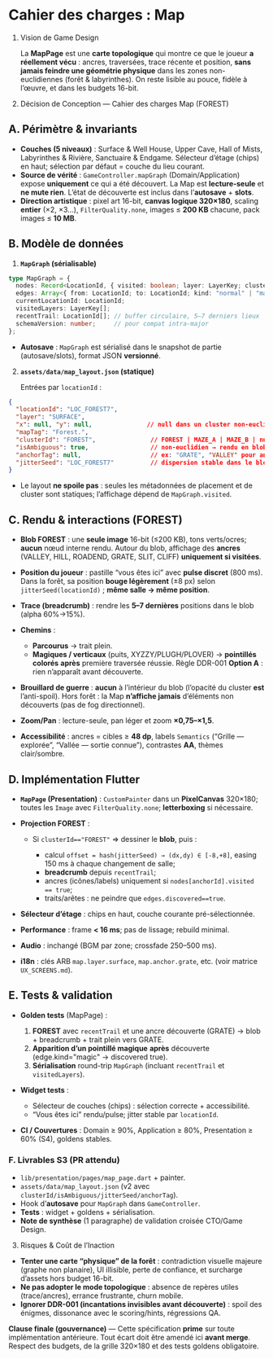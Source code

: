 # Cahier des charges : Map

1. Vision de Game Design

   La **MapPage** est une **carte topologique** qui montre ce que le joueur **a réellement vécu** : ancres, traversées, trace récente et position, **sans jamais feindre une géométrie physique** dans les zones non-euclidiennes (forêt & labyrinthes). On reste lisible au pouce, fidèle à l’œuvre, et dans les budgets 16-bit.

2. Décision de Conception — Cahier des charges Map (FOREST)

## A. Périmètre & invariants

* **Couches (5 niveaux)** : Surface & Well House, Upper Cave, Hall of Mists, Labyrinthes & Rivière, Sanctuaire & Endgame. Sélecteur d’étage (chips) en haut; sélection par défaut = couche du lieu courant.
* **Source de vérité** : `GameController.mapGraph` (Domain/Application) expose **uniquement** ce qui a été découvert. La Map est **lecture-seule** et **ne mute rien**. L’état de découverte est inclus dans l’**autosave** + **slots**.  
* **Direction artistique** : pixel art 16-bit, **canvas logique 320×180**, scaling **entier** (×2, ×3…), `FilterQuality.none`, images ≤ **200 KB** chacune, pack images ≤ **10 MB**.  

## B. Modèle de données

1. **`MapGraph` (sérialisable)**

```ts
type MapGraph = {
  nodes: Record<LocationId, { visited: boolean; layer: LayerKey; clusterId?: "FOREST" | "MAZE_A" | "MAZE_B"; anchorTag?: string }>;
  edges: Array<{ from: LocationId; to: LocationId; kind: "normal" | "magic" | "vertical"; discovered: boolean }>;
  currentLocationId: LocationId;
  visitedLayers: LayerKey[];
  recentTrail: LocationId[]; // buffer circulaire, 5–7 derniers lieux
  schemaVersion: number;     // pour compat intra-major
};
```

* **Autosave** : `MapGraph` est sérialisé dans le snapshot de partie (autosave/slots), format JSON **versionné**.

2. **`assets/data/map_layout.json` (statique)**

   Entrées par `locationId` :

```json
{
  "locationId": "LOC_FOREST7",
  "layer": "SURFACE",
  "x": null, "y": null,               // null dans un cluster non-euclidien
  "mapTag": "Forest.",
  "clusterId": "FOREST",               // FOREST | MAZE_A | MAZE_B | null
  "isAmbiguous": true,                 // non-euclidien → rendu en blob
  "anchorTag": null,                   // ex: "GRATE", "VALLEY" pour ancres
  "jitterSeed": "LOC_FOREST7"          // dispersion stable dans le blob
}
```

* Le layout **ne spoile pas** : seules les métadonnées de placement et de cluster sont statiques; l’affichage dépend de `MapGraph.visited`.

## C. Rendu & interactions (FOREST)

* **Blob FOREST** : une **seule image** 16-bit (≤200 KB), tons verts/ocres; **aucun** nœud interne rendu. Autour du blob, affichage des **ancres** (VALLEY, HILL, ROADEND, GRATE, SLIT, CLIFF) **uniquement si visitées**.  
* **Position du joueur** : pastille “vous êtes ici” avec **pulse discret** (800 ms). Dans la forêt, sa position **bouge légèrement** (±8 px) selon `jitterSeed(locationId)` ; **même salle → même position**.
* **Trace (breadcrumb)** : rendre les **5–7 dernières** positions dans le blob (alpha 60%→15%).
* **Chemins** :

  * **Parcourus** → trait plein.
  * **Magiques / verticaux** (puits, XYZZY/PLUGH/PLOVER) → **pointillés colorés** **après** première traversée réussie. Règle DDR-001 **Option A** : rien n’apparaît avant découverte.
* **Brouillard de guerre** : **aucun** à l’intérieur du blob (l’opacité du cluster **est** l’anti-spoil). Hors forêt : la Map **n’affiche jamais** d’éléments non découverts (pas de fog directionnel).
* **Zoom/Pan** : lecture-seule, pan léger et zoom **×0,75–×1,5**.
* **Accessibilité** : ancres = cibles ≥ **48 dp**, labels `Semantics` (“Grille — explorée”, “Vallée — sortie connue”), contrastes **AA**, thèmes clair/sombre.  

## D. Implémentation Flutter

* **`MapPage` (Presentation)** : `CustomPainter` dans un **PixelCanvas** 320×180; toutes les `Image` avec `FilterQuality.none`; **letterboxing** si nécessaire.
* **Projection FOREST** :

  * Si `clusterId=="FOREST"` ⇒ dessiner le **blob**, puis :

    * calcul `offset = hash(jitterSeed) → (dx,dy) ∈ [-8,+8]`, easing 150 ms à chaque changement de salle;
    * **breadcrumb** depuis `recentTrail`;
    * ancres (icônes/labels) uniquement si `nodes[anchorId].visited == true`;
    * traits/arêtes : ne peindre que `edges.discovered==true`.
* **Sélecteur d’étage** : chips en haut, couche courante pré-sélectionnée.
* **Performance** : frame **< 16 ms**; pas de lissage; rebuild minimal.
* **Audio** : inchangé (BGM par zone; crossfade 250–500 ms).
* **i18n** : clés ARB `map.layer.surface`, `map.anchor.grate`, etc. (voir matrice `UX_SCREENS.md`).

## E. Tests & validation

* **Golden tests** (MapPage) :

  1. **FOREST** avec `recentTrail` et une ancre découverte (GRATE) → blob + breadcrumb + trait plein vers GRATE.
  2. **Apparition d’un pointillé magique** **après** découverte (edge.kind="magic" → discovered true).
  3. **Sérialisation** round-trip `MapGraph` (incluant `recentTrail` et `visitedLayers`).
* **Widget tests** :

  * Sélecteur de couches (chips) : sélection correcte + accessibilité.
  * “Vous êtes ici” rendu/pulse; jitter stable par `locationId`.
* **CI / Couvertures** : Domain ≥ 90%, Application ≥ 80%, Presentation ≥ 60% (S4), goldens stables.

### F. Livrables S3 (PR attendu)

* `lib/presentation/pages/map_page.dart` + painter.
* `assets/data/map_layout.json` (v2 avec `clusterId/isAmbiguous/jitterSeed/anchorTag`).
* Hook d’**autosave** pour `MapGraph` dans `GameController`.
* **Tests** : widget + goldens + sérialisation.
* **Note de synthèse** (1 paragraphe) de validation croisée CTO/Game Design.

3. Risques & Coût de l’Inaction

* **Tenter une carte “physique” de la forêt** : contradiction visuelle majeure (graphe non planaire), UI illisible, perte de confiance, et surcharge d’assets hors budget 16-bit.  
* **Ne pas adopter le mode topologique** : absence de repères utiles (trace/ancres), errance frustrante, churn mobile.
* **Ignorer DDR-001 (incantations invisibles avant découverte)** : spoil des énigmes, dissonance avec le scoring/hints, régressions QA.

**Clause finale (gouvernance)** — Cette spécification **prime** sur toute implémentation antérieure. Tout écart doit être amendé ici **avant merge**. Respect des budgets, de la grille 320×180 et des tests goldens obligatoire.
